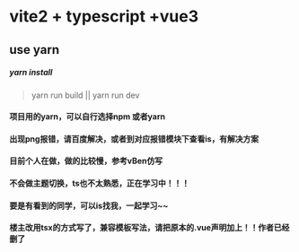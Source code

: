 # vite2 + typescript +vue3

## use yarn

##### yarn install

> yarn run build || yarn run dev


#### 项目用的yarn，可以自行选择npm 或者yarn
>
#### 出现png报错，请百度解决，或者到对应报错模块下查看is，有解决方案
>
#### 目前个人在做，做的比较慢，参考vBen仿写
>
#### 不会做主题切换，ts也不太熟悉，正在学习中！！！
>
#### 要是有看到的同学，可以is找我，一起学习~~
>
#### 楼主改用tsx的方式写了，兼容模板写法，请把原本的.vue声明加上！！作者已经删了

